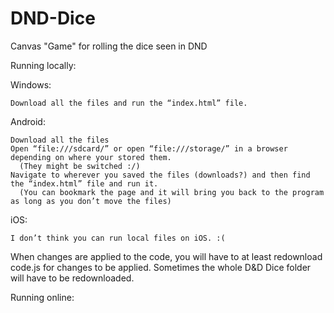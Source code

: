 # DND-Dice
Canvas "Game" for rolling the dice seen in DND

Running locally:
  
  Windows:
  
    Download all the files and run the “index.html” file.

  Android: 
    
    Download all the files 
    Open “file:///sdcard/” or open “file:///storage/” in a browser depending on where your stored them. 
      (They might be switched :/)
    Navigate to wherever you saved the files (downloads?) and then find the “index.html” file and run it.
      (You can bookmark the page and it will bring you back to the program as long as you don’t move the files)

  iOS: 
  
    I don’t think you can run local files on iOS. :(

When changes are applied to the code, you will have to at least redownload code.js for changes to be applied. 
Sometimes the whole D&D Dice folder will have to be redownloaded.

Running online:
